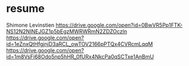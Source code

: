 # resume
Shimone Levinstien 
https://drive.google.com/open?id=0BwVR5Pp1FTK-NS12N2NINEJGZ1p5bEgzMWRWRmN2ZDZOczln
https://drive.google.com/open?id=1eZnxQtHfgjnjD3aRCL_owTOV2166pPTQx4CVRcmLqqM
https://drive.google.com/open?id=1m8VsFi68Odo5np5hHR_0fURx4NkcPa0qSCTxe1AnBmU
